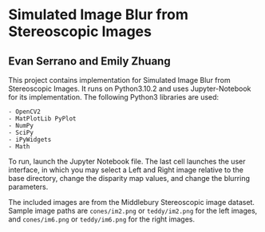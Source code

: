# Simulated Image Blur from Stereoscopic Images

## Evan Serrano and Emily Zhuang

This project contains implementation for Simulated Image Blur from Stereoscopic Images. It runs on
Python3.10.2 and uses Jupyter-Notebook for its implementation. The following Python3 libraries are
used:

    - OpenCV2
    - MatPlotLib PyPlot
    - NumPy
    - SciPy
    - iPyWidgets
    - Math

To run, launch the Jupyter Notebook file. The last cell launches the user interface, in which you
may select a Left and Right image relative to the base directory, change the disparity map values,
and change the blurring parameters.

The included images are from the Middlebury Stereoscopic image dataset. Sample image paths are
`cones/im2.png` or `teddy/im2.png` for the left images, and `cones/im6.png` or `teddy/im6.png` for
the right images.
